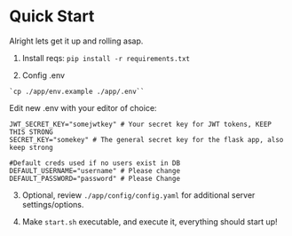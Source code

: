 # Quick Start

Alright lets get it up and rolling asap.


1. Install reqs:
`pip install -r requirements.txt`

2. Config .env
```
`cp ./app/env.example ./app/.env``
```
Edit new .env with your editor of choice:

```
JWT_SECRET_KEY="somejwtkey" # Your secret key for JWT tokens, KEEP THIS STRONG
SECRET_KEY="somekey" # The general secret key for the flask app, also keep strong

#Default creds used if no users exist in DB
DEFAULT_USERNAME="username" # Please change
DEFAULT_PASSWORD="password" # Please Change

```

3. Optional, review `./app/config/config.yaml` for additional server settings/options.




4. Make `start.sh` executable, and execute it, everything should start up!


